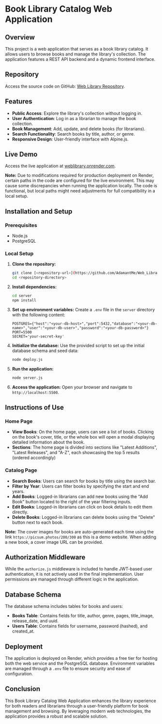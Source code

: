 # Book Library Catalog Web Application

## Overview
This project is a web application that serves as a book library catalog. It allows users to browse books and manage the library's collection. The application features a REST API backend and a dynamic frontend interface.

## Repository
Access the source code on GitHub: [Web Library Repository](https://github.com/AdamantMe/Web_Library).

## Features
- **Public Access**: Explore the library's collection without logging in.
- **User Authentication**: Log in as a librarian to manage the book collection.
- **Book Management**: Add, update, and delete books (for librarians).
- **Search Functionality**: Search books by title, author, or genre.
- **Responsive Design**: User-friendly interface with Alpine.js.

## Live Demo
Access the live application at [weblibrary.onrender.com](https://weblibrary.onrender.com).

**Note:** Due to modifications required for production deployment on Render, certain paths in the code are configured for the live environment. This may cause some discrepancies when running the application locally. The code is functional, but local paths might need adjustments for full compatibility in a local setup.

## Installation and Setup

### Prerequisites
- Node.js
- PostgreSQL

### Local Setup

1. **Clone the repository:**
    ```sh
    git clone [<repository-url>](https://github.com/AdamantMe/Web_Library)
    cd <repository-directory>
    ```

2. **Install dependencies:**
    ```sh
    cd server
    npm install
    ```

3. **Set up environment variables:**
    Create a `.env` file in the `server` directory with the following content:
    ```plaintext
    POSTGRES={"host":"<your-db-host>","port":5432,"database":"<your-db-name>","user":"<your-db-user>","password":"<your-db-password>"}
    PORT=5500
    SECRET='your-secret-key'
    ```

4. **Initialize the database:**
    Use the provided script to set up the initial database schema and seed data:
    ```sh
    node deploy.js
    ```

5. **Run the application:**
    ```sh
    node server.js
    ```

6. **Access the application:**
    Open your browser and navigate to `http://localhost:5500`.

## Instructions of Use

### Home Page
- **View Books**: On the home page, users can see a list of books. Clicking on the book's cover, title, or the whole box will open a modal displaying detailed information about the book.
- **Sections**: The home page is divided into sections like "Latest Additions", "Latest Releases", and "A-Z", each showcasing the top 5 results (ordered accordingly)

### Catalog Page
- **Search Books**: Users can search for books by title using the search bar.
- **Filter by Year**: Users can filter books by specifying the start and end years.
- **Add Books**: Logged-in librarians can add new books using the "Add Book" button located to the right of the year filtering inputs.
- **Edit Books**: Logged-in librarians can click on book details to edit them directly.
- **Delete Books**: Logged-in librarians can delete books using the "Delete" button next to each book.

**Note:** The cover images for books are auto-generated each time using the link `https://picsum.photos/200/300` as this is a demo website. When adding a new book, a cover image URL can be provided.

## Authorization Middleware
While the `authorize.js` middleware is included to handle JWT-based user authentication, it is not actively used in the final implementation. User permissions are managed through different logic in the application.

## Database Schema
The database schema includes tables for books and users:
- **Books Table**: Contains fields for title, author, genre, pages, title_image, release_date, and uuid.
- **Users Table**: Contains fields for username, password (hashed), and created_at.

## Deployment
The application is deployed on Render, which provides a free tier for hosting both the web service and the PostgreSQL database. Environment variables are managed through a `.env` file to ensure security and ease of configuration.

## Conclusion
This Book Library Catalog Web Application enhances the library experience for both readers and librarians through a user-friendly platform for book management and browsing. By leveraging modern web technologies, the application provides a robust and scalable solution.
